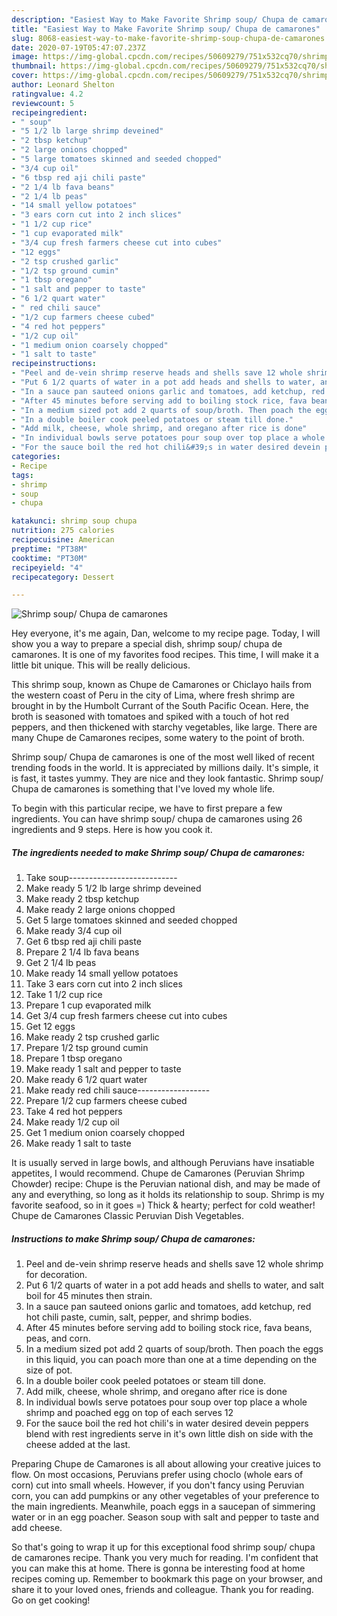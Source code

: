```yaml
---
description: "Easiest Way to Make Favorite Shrimp soup/ Chupa de camarones"
title: "Easiest Way to Make Favorite Shrimp soup/ Chupa de camarones"
slug: 8068-easiest-way-to-make-favorite-shrimp-soup-chupa-de-camarones
date: 2020-07-19T05:47:07.237Z
image: https://img-global.cpcdn.com/recipes/50609279/751x532cq70/shrimp-soup-chupa-de-camarones-recipe-main-photo.jpg
thumbnail: https://img-global.cpcdn.com/recipes/50609279/751x532cq70/shrimp-soup-chupa-de-camarones-recipe-main-photo.jpg
cover: https://img-global.cpcdn.com/recipes/50609279/751x532cq70/shrimp-soup-chupa-de-camarones-recipe-main-photo.jpg
author: Leonard Shelton
ratingvalue: 4.2
reviewcount: 5
recipeingredient:
- " soup"
- "5 1/2 lb large shrimp deveined"
- "2 tbsp ketchup"
- "2 large onions chopped"
- "5 large tomatoes skinned and seeded chopped"
- "3/4 cup oil"
- "6 tbsp red aji chili paste"
- "2 1/4 lb fava beans"
- "2 1/4 lb peas"
- "14 small yellow potatoes"
- "3 ears corn cut into 2 inch slices"
- "1 1/2 cup rice"
- "1 cup evaporated milk"
- "3/4 cup fresh farmers cheese cut into cubes"
- "12 eggs"
- "2 tsp crushed garlic"
- "1/2 tsp ground cumin"
- "1 tbsp oregano"
- "1 salt and pepper to taste"
- "6 1/2 quart water"
- " red chili sauce"
- "1/2 cup farmers cheese cubed"
- "4 red hot peppers"
- "1/2 cup oil"
- "1 medium onion coarsely chopped"
- "1 salt to taste"
recipeinstructions:
- "Peel and de-vein shrimp reserve heads and shells save 12 whole shrimp for decoration."
- "Put 6 1/2 quarts of water in a pot add heads and shells to water, and salt boil for 45 minutes then strain."
- "In a sauce pan sauteed onions garlic and tomatoes, add ketchup, red hot chili paste, cumin, salt, pepper, and shrimp bodies."
- "After 45 minutes before serving add to boiling stock rice, fava beans, peas, and corn."
- "In a medium sized pot add 2 quarts of soup/broth. Then poach the eggs in this liquid, you can poach more than one at a time depending on the size of pot."
- "In a double boiler cook peeled potatoes or steam till done."
- "Add milk, cheese, whole shrimp, and oregano after rice is done"
- "In individual bowls serve potatoes pour soup over top place a whole shrimp and poached egg on top of each serves 12"
- "For the sauce boil the red hot chili&#39;s in water desired devein peppers blend with rest ingredients serve in it&#39;s own little dish on side with the cheese added at the last."
categories:
- Recipe
tags:
- shrimp
- soup
- chupa

katakunci: shrimp soup chupa 
nutrition: 275 calories
recipecuisine: American
preptime: "PT38M"
cooktime: "PT30M"
recipeyield: "4"
recipecategory: Dessert

---
```



![Shrimp soup/ Chupa de camarones](https://img-global.cpcdn.com/recipes/50609279/751x532cq70/shrimp-soup-chupa-de-camarones-recipe-main-photo.jpg)

Hey everyone, it's me again, Dan, welcome to my recipe page. Today, I will show you a way to prepare a special dish, shrimp soup/ chupa de camarones. It is one of my favorites food recipes. This time, I will make it a little bit unique. This will be really delicious.

This shrimp soup, known as Chupe de Camarones or Chiclayo hails from the western coast of Peru in the city of Lima, where fresh shrimp are brought in by the Humbolt Currant of the South Pacific Ocean. Here, the broth is seasoned with tomatoes and spiked with a touch of hot red peppers, and then thickened with starchy vegetables, like large. There are many Chupe de Camarones recipes, some watery to the point of broth.

Shrimp soup/ Chupa de camarones is one of the most well liked of recent trending foods in the world. It is appreciated by millions daily. It's simple, it is fast, it tastes yummy. They are nice and they look fantastic. Shrimp soup/ Chupa de camarones is something that I've loved my whole life.


To begin with this particular recipe, we have to first prepare a few ingredients. You can have shrimp soup/ chupa de camarones using 26 ingredients and 9 steps. Here is how you cook it.

<!--inarticleads1-->

##### The ingredients needed to make Shrimp soup/ Chupa de camarones:

1. Take  soup---------------------------
1. Make ready 5 1/2 lb large shrimp deveined
1. Make ready 2 tbsp ketchup
1. Make ready 2 large onions chopped
1. Get 5 large tomatoes skinned and seeded chopped
1. Make ready 3/4 cup oil
1. Get 6 tbsp red aji chili paste
1. Prepare 2 1/4 lb fava beans
1. Get 2 1/4 lb peas
1. Make ready 14 small yellow potatoes
1. Take 3 ears corn cut into 2 inch slices
1. Take 1 1/2 cup rice
1. Prepare 1 cup evaporated milk
1. Get 3/4 cup fresh farmers cheese cut into cubes
1. Get 12 eggs
1. Make ready 2 tsp crushed garlic
1. Prepare 1/2 tsp ground cumin
1. Prepare 1 tbsp oregano
1. Make ready 1 salt and pepper to taste
1. Make ready 6 1/2 quart water
1. Make ready  red chili sauce------------------
1. Prepare 1/2 cup farmers cheese cubed
1. Take 4 red hot peppers
1. Make ready 1/2 cup oil
1. Get 1 medium onion coarsely chopped
1. Make ready 1 salt to taste


It is usually served in large bowls, and although Peruvians have insatiable appetites, I would recommend. Chupe de Camarones (Peruvian Shrimp Chowder) recipe: Chupe is the Peruvian national dish, and may be made of any and everything, so long as it holds its relationship to soup. Shrimp is my favorite seafood, so in it goes =) Thick &amp; hearty; perfect for cold weather! Chupe de Camarones Classic Peruvian Dish Vegetables. 

<!--inarticleads2-->

##### Instructions to make Shrimp soup/ Chupa de camarones:

1. Peel and de-vein shrimp reserve heads and shells save 12 whole shrimp for decoration.
1. Put 6 1/2 quarts of water in a pot add heads and shells to water, and salt boil for 45 minutes then strain.
1. In a sauce pan sauteed onions garlic and tomatoes, add ketchup, red hot chili paste, cumin, salt, pepper, and shrimp bodies.
1. After 45 minutes before serving add to boiling stock rice, fava beans, peas, and corn.
1. In a medium sized pot add 2 quarts of soup/broth. Then poach the eggs in this liquid, you can poach more than one at a time depending on the size of pot.
1. In a double boiler cook peeled potatoes or steam till done.
1. Add milk, cheese, whole shrimp, and oregano after rice is done
1. In individual bowls serve potatoes pour soup over top place a whole shrimp and poached egg on top of each serves 12
1. For the sauce boil the red hot chili&#39;s in water desired devein peppers blend with rest ingredients serve in it&#39;s own little dish on side with the cheese added at the last.


Preparing Chupe de Camarones is all about allowing your creative juices to flow. On most occasions, Peruvians prefer using choclo (whole ears of corn) cut into small wheels. However, if you don&#39;t fancy using Peruvian corn, you can add pumpkins or any other vegetables of your preference to the main ingredients. Meanwhile, poach eggs in a saucepan of simmering water or in an egg poacher. Season soup with salt and pepper to taste and add cheese. 

So that's going to wrap it up for this exceptional food shrimp soup/ chupa de camarones recipe. Thank you very much for reading. I'm confident that you can make this at home. There is gonna be interesting food at home recipes coming up. Remember to bookmark this page on your browser, and share it to your loved ones, friends and colleague. Thank you for reading. Go on get cooking!
